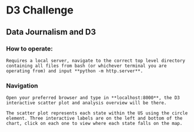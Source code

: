 # D3 Challenge 

## Data Journalism and D3



### How to operate:

    Requires a local server, navigate to the correct top level directory containing all files from bash (or whichever terminal you are operating from) and input **python -m http.server**.
    
### Navigation

    Open your preferred browser and type in **localhost:8000**, the D3 interactive scatter plot and analysis overview will be there.

    The scatter plot represents each state within the US using the circle element. Three interactive labels are on the left and bottom of the chart, click on each one to view where each state falls on the map.

